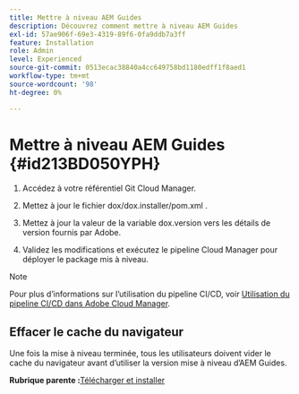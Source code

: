 ```yaml
---
title: Mettre à niveau AEM Guides
description: Découvrez comment mettre à niveau AEM Guides
exl-id: 57ae906f-69e3-4319-89f6-0fa9ddb7a3ff
feature: Installation
role: Admin
level: Experienced
source-git-commit: 0513ecac38840a4cc649758bd1180edff1f8aed1
workflow-type: tm+mt
source-wordcount: '98'
ht-degree: 0%

---
```


# Mettre à niveau AEM Guides {#id213BD050YPH}

1. Accédez à votre référentiel Git Cloud Manager.

1. Mettez à jour le fichier dox/dox.installer/pom.xml .

1. Mettez à jour la valeur de la variable dox.version vers les détails de version fournis par Adobe.

1. Validez les modifications et exécutez le pipeline Cloud Manager pour déployer le package mis à niveau.


>[!NOTE]
>
> Pour plus d’informations sur l’utilisation du pipeline CI/CD, voir [Utilisation du pipeline CI/CD dans Adobe Cloud Manager](https://experienceleague.adobe.com/docs/experience-manager-learn/foundation/cloud-manager/use-the-cicd-pipeline-in-cloud-manager-for-aem.html).

## Effacer le cache du navigateur

Une fois la mise à niveau terminée, tous les utilisateurs doivent vider le cache du navigateur avant d’utiliser la version mise à niveau d’AEM Guides.

**Rubrique parente :**&#x200B;[ Télécharger et installer](download-install.md)

